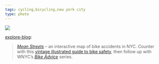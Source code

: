 ```yaml
---
tags: cycling,bicycling,new york city
type: photo
---
```

<img src="http://25.media.tumblr.com/09a7b677adbbabfed1fe50739e20a2c5/tumblr_moligrVsoT1rqpa8po1_1280.png" />

<p><a class="tumblr_blog" href="http://exp.lore.com/post/53282056627/mean-streets-an-interactive-map-of-bike">explore-blog</a>:</p>
<blockquote>
<p><a href="http://bklynr.com/mean-streets/"><em>Mean Streets</em></a> &ndash; an interactive map of bike accidents in NYC. Counter with this <a href="http://www.brainpickings.org/index.php/2012/11/14/bicycle-safety-manual-1969/">vintage illustrated guide to bike safety</a>, then follow up with WNYC&rsquo;s <a href="http://www.wnyc.org/blogs/transportation-nation/2013/may/24/whats-your-bike-advice-new-nyc-cyclists-heres-ours/"><em>Bike Advice</em></a> series.&nbsp;</p>
</blockquote>
<p></p>
